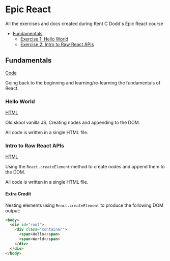 # Epic React

All the exercises and docs created during Kent C Dodd's Epic React course

- [Fundamentals](#Fundamentals)
  * [Exercise 1: Hello World](#Hello-World)
  * [Exercise 2: Intro to Raw React APIs](#Intro-to-Raw-React-APIs)

## Fundamentals

[Code](https://github.com/tanyapowell/epic-react/tree/main/react-fundamentals)

Going back to the beginning and learning/re-learning the fundamentals of React.

### Hello World

[HTML](https://github.com/tanyapowell/epic-react/blob/main/react-fundamentals/src/exercise/01.html)

Old skool vanilla JS. Creating nodes and appending to the DOM. 

All code is written in a single HTML file.

### Intro to Raw React APIs

[HTML](https://github.com/tanyapowell/epic-react/blob/main/react-fundamentals/src/exercise/01.html)

Using the `React.createElement` method to create nodes and append them to the DOM.

All code is written in a single HTML file.

#### Extra Credit

Nesting elements using `React.createElement` to produce the following DOM output:

``` html
<body>
  <div id="root">
    <div class="container">
      <span>Hello</span>
      <span>World</span>
    </div>
  </div>
</body>
```
